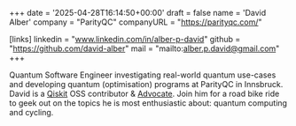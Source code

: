 +++
date = '2025-04-28T16:14:50+00:00'
draft = false
name = 'David Alber'
company = "ParityQC"
companyURL = "https://parityqc.com/"

[links]
linkedin = "www.linkedin.com/in/alber-p-david"
github = "https://github.com/david-alber"
mail = "mailto:alber.p.david@gmail.com"
+++

Quantum Software Engineer investigating real-world quantum use-cases and developing quantum (optimisation) programs at ParityQC in Innsbruck. David is a [Qiskit](https://github.com/qiskit) OSS contributor & [Advocate](https://www.ibm.com/quantum/community#advocates). Join him for a road bike ride to geek out on the topics he is most enthusiastic about: quantum computing and cycling.